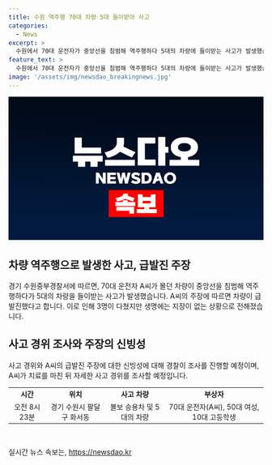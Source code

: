 ```yaml
---
title: 수원 역주행 70대 차량 5대 들이받아 사고
categories:
  - News
excerpt: >
  수원에서 70대 운전자가 중앙선을 침범해 역주행하다 5대의 차량에 들이받는 사고가 발생했습니다. 사고로 3명이 다쳤지만 생명에는 지장이 없다고 합니다. 운전자는 급발진을 주장하고 경찰은 조사 중이라고 합니다. (단어 수: 47)
feature_text: >
  수원에서 70대 운전자가 중앙선을 침범해 역주행하다 5대의 차량에 들이받는 사고가 발생했습니다. 사고로 3명이 다쳤지만 생명에는 지장이 없다고 합니다. 운전자는 급발진을 주장하고 경찰은 조사 중이라고 합니다. (단어 수: 47)
image: '/assets/img/newsdao_breakingnews.jpg'
---
```


<p><img src="/assets/img/newsdao_breakingnews.jpg" alt="bookingtag 속보" /></p>

<h2 data-ke-size="size26">차량 역주행으로 발생한 사고, 급발진 주장</h2>

<p data-ke-size="size16">경기 수원중부경찰서에 따르면, 70대 운전자 A씨가 몰던 차량이 중앙선을 침범해 역주행하다가 5대의 차량을 들이받는 사고가 발생했습니다. A씨의 주장에 따르면 차량이 급발진했다고 합니다. 이로 인해 3명이 다쳤지만 생명에는 지장이 없는 상황으로 전해졌습니다.</p>

<h2 data-ke-size="size26">사고 경위 조사와 주장의 신빙성</h2>

<p data-ke-size="size16">사고 경위와 A씨의 급발진 주장에 대한 신빙성에 대해 경찰이 조사를 진행할 예정이며, A씨가 치료를 마친 뒤 자세한 사고 경위를 조사할 예정입니다.</p>

<table>
  <tr>
    <td style="text-align: center; height: 17px;"><b>시간</b></td>
    <td style="text-align: center; height: 17px;"><b>위치</b></td>
    <td style="text-align: center; height: 17px;"><b>사고 차량</b></td>
    <td style="text-align: center; height: 17px;"><b>부상자</b></td>
  </tr>
  <tr>
    <td style="text-align: center; height: 17px;">오전 8시23분</td>
    <td style="text-align: center; height: 17px;">경기 수원시 팔달구 화서동</td>
    <td style="text-align: center; height: 17px;">볼보 승용차 및 5대의 차량</td>
    <td style="text-align: center; height: 17px;">70대 운전자(A씨), 50대 여성, 10대 고등학생</td>
  </tr>
</table>

<p data-ke-size="size16">&nbsp;</p>
실시간 뉴스 속보는, <a href="https://newsdao.kr" rel="dofollow">https://newsdao.kr</a>


